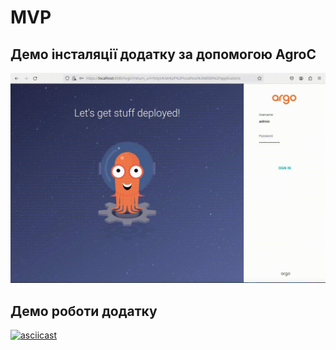 # MVP

## Демо інсталяції додатку за допомогою AgroC
![Demo app installation](agrocd-demo-app-1fps.gif)

## Демо роботи додатку
[![asciicast](https://asciinema.org/a/653626.svg)](https://asciinema.org/a/653626)